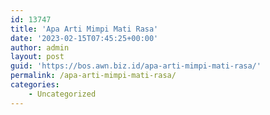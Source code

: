 ```yaml
---
id: 13747
title: 'Apa Arti Mimpi Mati Rasa'
date: '2023-02-15T07:45:25+00:00'
author: admin
layout: post
guid: 'https://bos.awn.biz.id/apa-arti-mimpi-mati-rasa/'
permalink: /apa-arti-mimpi-mati-rasa/
categories:
    - Uncategorized
---
```


